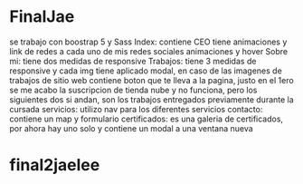 # FinalJae
se trabajo con boostrap 5 y Sass
Index:
contiene CEO 
tiene animaciones y link de redes a cada uno de mis redes sociales
animaciones y hover 
Sobre mi:
tiene dos medidas de responsive
Trabajos:
tiene 3 medidas de responsive y cada img tiene aplicado modal, en caso de las imagenes de trabajos de sitio web contiene boton que te lleva a la pagina, 
justo en el 1ero se me acabo la suscripcion de tienda nube y no funciona, pero los siguientes dos si andan, son los trabajos entregados previamente durante la cursada
servicios:
utilizo nav para los diferentes servicios
contacto: contiene un map y formulario 
certificados: es una galeria de certificados, por ahora hay uno solo y contiene un modal a una ventana nueva
# final2jaelee
